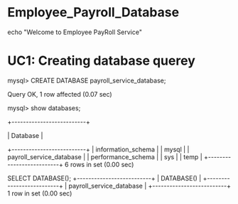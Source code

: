 # Employee_Payroll_Database
echo "Welcome to Employee PayRoll Service"

# UC1: Creating database querey

mysql> CREATE DATABASE payroll_service_database;

Query OK, 1 row affected (0.07 sec)

mysql> show databases;

+--------------------------+

| Database                 |

+--------------------------+
| information_schema       |
| mysql                    |
| payroll_service_database |
| performance_schema       |
| sys                      |
| temp                     |
+--------------------------+
6 rows in set (0.00 sec)

 SELECT DATABASE();
+--------------------------+
| DATABASE()               |
+--------------------------+
| payroll_service_database |
+--------------------------+
1 row in set (0.00 sec)
